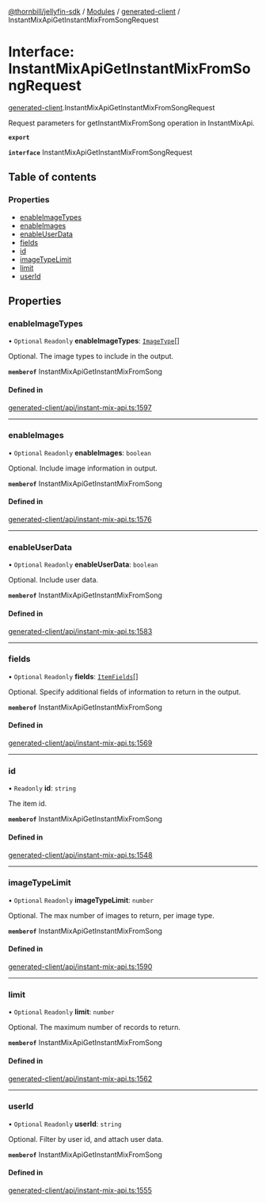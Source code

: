 [@thornbill/jellyfin-sdk](../README.md) / [Modules](../modules.md) / [generated-client](../modules/generated_client.md) / InstantMixApiGetInstantMixFromSongRequest

# Interface: InstantMixApiGetInstantMixFromSongRequest

[generated-client](../modules/generated_client.md).InstantMixApiGetInstantMixFromSongRequest

Request parameters for getInstantMixFromSong operation in InstantMixApi.

**`export`**

**`interface`** InstantMixApiGetInstantMixFromSongRequest

## Table of contents

### Properties

- [enableImageTypes](generated_client.InstantMixApiGetInstantMixFromSongRequest.md#enableimagetypes)
- [enableImages](generated_client.InstantMixApiGetInstantMixFromSongRequest.md#enableimages)
- [enableUserData](generated_client.InstantMixApiGetInstantMixFromSongRequest.md#enableuserdata)
- [fields](generated_client.InstantMixApiGetInstantMixFromSongRequest.md#fields)
- [id](generated_client.InstantMixApiGetInstantMixFromSongRequest.md#id)
- [imageTypeLimit](generated_client.InstantMixApiGetInstantMixFromSongRequest.md#imagetypelimit)
- [limit](generated_client.InstantMixApiGetInstantMixFromSongRequest.md#limit)
- [userId](generated_client.InstantMixApiGetInstantMixFromSongRequest.md#userid)

## Properties

### enableImageTypes

• `Optional` `Readonly` **enableImageTypes**: [`ImageType`](../enums/index.api.ImageType.md)[]

Optional. The image types to include in the output.

**`memberof`** InstantMixApiGetInstantMixFromSong

#### Defined in

[generated-client/api/instant-mix-api.ts:1597](https://github.com/thornbill/jellyfin-sdk-typescript/blob/eb13db7/src/generated-client/api/instant-mix-api.ts#L1597)

___

### enableImages

• `Optional` `Readonly` **enableImages**: `boolean`

Optional. Include image information in output.

**`memberof`** InstantMixApiGetInstantMixFromSong

#### Defined in

[generated-client/api/instant-mix-api.ts:1576](https://github.com/thornbill/jellyfin-sdk-typescript/blob/eb13db7/src/generated-client/api/instant-mix-api.ts#L1576)

___

### enableUserData

• `Optional` `Readonly` **enableUserData**: `boolean`

Optional. Include user data.

**`memberof`** InstantMixApiGetInstantMixFromSong

#### Defined in

[generated-client/api/instant-mix-api.ts:1583](https://github.com/thornbill/jellyfin-sdk-typescript/blob/eb13db7/src/generated-client/api/instant-mix-api.ts#L1583)

___

### fields

• `Optional` `Readonly` **fields**: [`ItemFields`](../enums/index.api.ItemFields.md)[]

Optional. Specify additional fields of information to return in the output.

**`memberof`** InstantMixApiGetInstantMixFromSong

#### Defined in

[generated-client/api/instant-mix-api.ts:1569](https://github.com/thornbill/jellyfin-sdk-typescript/blob/eb13db7/src/generated-client/api/instant-mix-api.ts#L1569)

___

### id

• `Readonly` **id**: `string`

The item id.

**`memberof`** InstantMixApiGetInstantMixFromSong

#### Defined in

[generated-client/api/instant-mix-api.ts:1548](https://github.com/thornbill/jellyfin-sdk-typescript/blob/eb13db7/src/generated-client/api/instant-mix-api.ts#L1548)

___

### imageTypeLimit

• `Optional` `Readonly` **imageTypeLimit**: `number`

Optional. The max number of images to return, per image type.

**`memberof`** InstantMixApiGetInstantMixFromSong

#### Defined in

[generated-client/api/instant-mix-api.ts:1590](https://github.com/thornbill/jellyfin-sdk-typescript/blob/eb13db7/src/generated-client/api/instant-mix-api.ts#L1590)

___

### limit

• `Optional` `Readonly` **limit**: `number`

Optional. The maximum number of records to return.

**`memberof`** InstantMixApiGetInstantMixFromSong

#### Defined in

[generated-client/api/instant-mix-api.ts:1562](https://github.com/thornbill/jellyfin-sdk-typescript/blob/eb13db7/src/generated-client/api/instant-mix-api.ts#L1562)

___

### userId

• `Optional` `Readonly` **userId**: `string`

Optional. Filter by user id, and attach user data.

**`memberof`** InstantMixApiGetInstantMixFromSong

#### Defined in

[generated-client/api/instant-mix-api.ts:1555](https://github.com/thornbill/jellyfin-sdk-typescript/blob/eb13db7/src/generated-client/api/instant-mix-api.ts#L1555)
